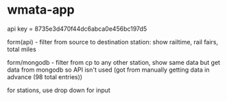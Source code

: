 # wmata-app

api key = 8735e3d470f44dc6abca0e456bc197d5


form(api) - filter from source to destination station: show railtime, rail fairs, total miles

form/mongodb - filter from cp to any other station, show same data but get data from mongodb so API isn't used (got from manually getting data in advance (98 total entries))

for stations, use drop down for input
